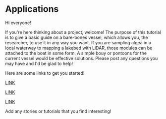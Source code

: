 # Applications

Hi everyone! 

If you're here thinking about a project, welcome! The purpose of this tutorial is to give a basic guide on a bare-bones vessel, which allows you, the researcher, to use it in any way you want. If you are sampling algea in a local waterway to mapping a lakebed with LiDAR, those modules can be attached to the boat in some form. A simple bouy or pontoons for the current vessel would be effective solutions. Please post any questions you may have and I'd be glad to help!

Here are some links to get you started!

[LINK](http://www.evobeach.com/2014/07/arduboat-modifying-low-cost-rc-boat-for.html)

[LINK](https://www.instructables.com/Building-a-Self-Driving-Boat-ArduPilot-Rover/)

[LINK](https://makezine.com/article/maker-news/across-the-sea-eventually/)

Add any stories or tutorials that you find interesting!
